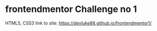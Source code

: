 # frontendmentor Challenge no 1
HTML5, CSS3
link to site: https://devluke88.github.io/frontendmentor1/
